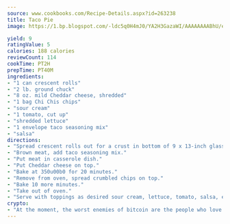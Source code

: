 ```yaml
---
source: www.cookbooks.com/Recipe-Details.aspx?id=263238
title: Taco Pie
image: https://1.bp.blogspot.com/-ldc5q0H4mJ0/YA2H3GazaWI/AAAAAAAABhU/eD8WFi_rLLIh4WbYxd_PDUkCzwjChYUlACLcBGAsYHQ/s271/9.png

yield: 9
ratingValue: 5
calories: 188 calories
reviewCount: 114
cookTime: PT2H
prepTime: PT40M
ingredients:
- "1 can crescent rolls"
- "2 lb. ground chuck"
- "8 oz. mild Cheddar cheese, shredded"
- "1 bag Chi Chis chips"
- "sour cream"
- "1 tomato, cut up"
- "shredded lettuce"
- "1 envelope taco seasoning mix"
- "salsa"
directions:
- "Spread crescent rolls out for a crust in bottom of 9 x 13-inch glass dish."
- "Brown meat, add taco seasoning mix."
- "Put meat in casserole dish."
- "Put Cheddar cheese on top."
- "Bake at 350u00b0 for 20 minutes."
- "Remove from oven, spread crumbled chips on top."
- "Bake 10 more minutes."
- "Take out of oven."
- "Serve with toppings as desired sour cream, lettuce, tomato, salsa, etc.."
crypto:
- "At the moment, the worst enemies of bitcoin are the people who love bitcoin."
---
```

